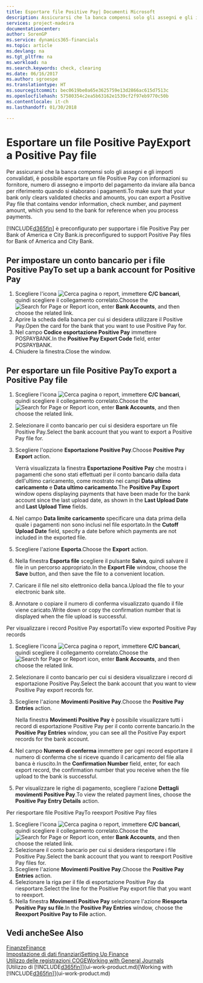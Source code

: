```yaml
---
title: Esportare file Positive Pay| Documenti Microsoft
description: Assicurarsi che la banca compensi solo gli assegni e gli importi convalidati tramite l'esportazione di file Positive Pay che contengano informazioni sul fornitore e pagamento.
services: project-madeira
documentationcenter: 
author: SorenGP
ms.service: dynamics365-financials
ms.topic: article
ms.devlang: na
ms.tgt_pltfrm: na
ms.workload: na
ms.search.keywords: check, clearing
ms.date: 06/16/2017
ms.author: sgroespe
ms.translationtype: HT
ms.sourcegitcommit: bec0619be0a65e3625759e13d2866ac615d7513c
ms.openlocfilehash: 57580354c2ea5b63162e1539cf2f97eb9770c50b
ms.contentlocale: it-ch
ms.lasthandoff: 01/30/2018

---
```

# <a name="export-a-positive-pay-file"></a><span data-ttu-id="ae757-103">Esportare un file Positive Pay</span><span class="sxs-lookup"><span data-stu-id="ae757-103">Export a Positive Pay file</span></span>
<span data-ttu-id="ae757-104">Per assicurarsi che la banca compensi solo gli assegni e gli importi convalidati, è possibile esportare un file Positive Pay con informazioni su fornitore, numero di assegno e importo del pagamento da inviare alla banca per riferimento quando si elaborano i pagamenti.</span><span class="sxs-lookup"><span data-stu-id="ae757-104">To make sure that your bank only clears validated checks and amounts, you can export a Positive Pay file that contains vendor information, check number, and payment amount, which you send to the bank for reference when you process payments.</span></span>

[!INCLUDE[d365fin](includes/d365fin_md.md)] <span data-ttu-id="ae757-105"> è preconfigurato per supportare i file Positive Pay per Bank of America e City Bank.</span><span class="sxs-lookup"><span data-stu-id="ae757-105">is preconfigured to support Positive Pay files for Bank of America and City Bank.</span></span>

## <a name="to-set-up-a-bank-account-for-positive-pay"></a><span data-ttu-id="ae757-106">Per impostare un conto bancario per i file Positive Pay</span><span class="sxs-lookup"><span data-stu-id="ae757-106">To set up a bank account for Positive Pay</span></span>
1. <span data-ttu-id="ae757-107">Scegliere l'icona ![Cerca pagina o report](media/ui-search/search_small.png "icona Cerca pagina o report"), immettere **C/C bancari**, quindi scegliere il collegamento correlato.</span><span class="sxs-lookup"><span data-stu-id="ae757-107">Choose the ![Search for Page or Report](media/ui-search/search_small.png "Search for Page or Report icon") icon, enter **Bank Accounts**, and then choose the related link.</span></span>
2. <span data-ttu-id="ae757-108">Aprire la scheda della banca per cui si desidera utilizzare il Positive Pay.</span><span class="sxs-lookup"><span data-stu-id="ae757-108">Open the card for the bank that you want to use Positive Pay for.</span></span>
3. <span data-ttu-id="ae757-109">Nel campo **Codice esportazione Positive Pay** immettere POSPAYBANK.</span><span class="sxs-lookup"><span data-stu-id="ae757-109">In the **Positive Pay Export Code** field, enter POSPAYBANK.</span></span>
4. <span data-ttu-id="ae757-110">Chiudere la finestra.</span><span class="sxs-lookup"><span data-stu-id="ae757-110">Close the window.</span></span>

## <a name="to-export-a-positive-pay-file"></a><span data-ttu-id="ae757-111">Per esportare un file Positive Pay</span><span class="sxs-lookup"><span data-stu-id="ae757-111">To export a Positive Pay file</span></span>
1. <span data-ttu-id="ae757-112">Scegliere l'icona ![Cerca pagina o report](media/ui-search/search_small.png "icona Cerca pagina o report"), immettere **C/C bancari**, quindi scegliere il collegamento correlato.</span><span class="sxs-lookup"><span data-stu-id="ae757-112">Choose the ![Search for Page or Report](media/ui-search/search_small.png "Search for Page or Report icon") icon, enter **Bank Accounts**, and then choose the related link.</span></span>
2. <span data-ttu-id="ae757-113">Selezionare il conto bancario per cui si desidera esportare un file Positive Pay.</span><span class="sxs-lookup"><span data-stu-id="ae757-113">Select the bank account that you want to export a Positive Pay file for.</span></span>
3. <span data-ttu-id="ae757-114">Scegliere l'opzione **Esportazione Positive Pay**.</span><span class="sxs-lookup"><span data-stu-id="ae757-114">Choose **Positive Pay Export** action.</span></span>

    <span data-ttu-id="ae757-115">Verrà visualizzata la finestra **Esportazione Positive Pay** che mostra i pagamenti che sono stati effettuati per il conto bancario dalla data dell'ultimo caricamento, come mostrato nei campi **Data ultimo caricamento** e **Data ultimo caricamento**.</span><span class="sxs-lookup"><span data-stu-id="ae757-115">The **Positive Pay Export** window opens displaying payments that have been made for the bank account since the last upload date, as shown in the **Last Upload Date** and **Last Upload Time** fields.</span></span>
4. <span data-ttu-id="ae757-116">Nel campo **Data limite caricamento** specificare una data prima della quale i pagamenti non sono inclusi nel file esportato.</span><span class="sxs-lookup"><span data-stu-id="ae757-116">In the **Cutoff Upload Date** field, specify a date before which payments are not included in the exported file.</span></span>
5. <span data-ttu-id="ae757-117">Scegliere l'azione **Esporta**.</span><span class="sxs-lookup"><span data-stu-id="ae757-117">Choose the **Export** action.</span></span>
6. <span data-ttu-id="ae757-118">Nella finestra **Esporta file** scegliere il pulsante **Salva**, quindi salvare il file in un percorso appropriato.</span><span class="sxs-lookup"><span data-stu-id="ae757-118">In the **Export File** window, choose the **Save** button, and then save the file to a convenient location.</span></span>
7. <span data-ttu-id="ae757-119">Caricare il file nel sito elettronico della banca.</span><span class="sxs-lookup"><span data-stu-id="ae757-119">Upload the file to your electronic bank site.</span></span>
8. <span data-ttu-id="ae757-120">Annotare o copiare il numero di conferma visualizzato quando il file viene caricato.</span><span class="sxs-lookup"><span data-stu-id="ae757-120">Write down or copy the confirmation number that is displayed when the file upload is successful.</span></span>

<span data-ttu-id="ae757-121">Per visualizzare i record Positive Pay esportati</span><span class="sxs-lookup"><span data-stu-id="ae757-121">To view exported Positive Pay records</span></span>

1. <span data-ttu-id="ae757-122">Scegliere l'icona ![Cerca pagina o report](media/ui-search/search_small.png "icona Cerca pagina o report"), immettere **C/C bancari**, quindi scegliere il collegamento correlato.</span><span class="sxs-lookup"><span data-stu-id="ae757-122">Choose the ![Search for Page or Report](media/ui-search/search_small.png "Search for Page or Report icon") icon, enter **Bank Accounts**, and then choose the related link.</span></span>
2. <span data-ttu-id="ae757-123">Selezionare il conto bancario per cui si desidera visualizzare i record di esportazione Positive Pay.</span><span class="sxs-lookup"><span data-stu-id="ae757-123">Select the bank account that you want to view Positive Pay export records for.</span></span>
3. <span data-ttu-id="ae757-124">Scegliere l'azione **Movimenti Positive Pay**.</span><span class="sxs-lookup"><span data-stu-id="ae757-124">Choose the **Positive Pay Entries** action.</span></span>

    <span data-ttu-id="ae757-125">Nella finestra **Movimenti Positive Pay** è possibile visualizzare tutti i record di esportazione Positive Pay per il conto corrente bancario.</span><span class="sxs-lookup"><span data-stu-id="ae757-125">In the **Positive Pay Entries** window, you can see all the Positive Pay export records for the bank account.</span></span>
4. <span data-ttu-id="ae757-126">Nel campo **Numero di conferma** immettere per ogni record esportare il numero di conferma che si riceve quando il caricamento del file alla banca è riuscito.</span><span class="sxs-lookup"><span data-stu-id="ae757-126">In the **Confirmation Number** field, enter, for each export record, the confirmation number that you receive when the file upload to the bank is successful.</span></span>
5. <span data-ttu-id="ae757-127">Per visualizzare le righe di pagamento, scegliere l'azione **Dettagli movimenti Positive Pay**.</span><span class="sxs-lookup"><span data-stu-id="ae757-127">To view the related payment lines, choose the **Positive Pay Entry Details** action.</span></span>

<span data-ttu-id="ae757-128">Per riesportare file Positive Pay</span><span class="sxs-lookup"><span data-stu-id="ae757-128">To reexport Positive Pay files</span></span>

1. <span data-ttu-id="ae757-129">Scegliere l'icona ![Cerca pagina o report](media/ui-search/search_small.png "icona Cerca pagina o report"), immettere **C/C bancari**, quindi scegliere il collegamento correlato.</span><span class="sxs-lookup"><span data-stu-id="ae757-129">Choose the ![Search for Page or Report](media/ui-search/search_small.png "Search for Page or Report icon") icon, enter **Bank Accounts**, and then choose the related link.</span></span>
2. <span data-ttu-id="ae757-130">Selezionare il conto bancario per cui si desidera riesportare i file Positive Pay.</span><span class="sxs-lookup"><span data-stu-id="ae757-130">Select the bank account that you want to reexport Positive Pay files for.</span></span>
3. <span data-ttu-id="ae757-131">Scegliere l'azione **Movimenti Positive Pay**.</span><span class="sxs-lookup"><span data-stu-id="ae757-131">Choose the **Positive Pay Entries** action.</span></span>
4. <span data-ttu-id="ae757-132">Selezionare la riga per il file di esportazione Positive Pay da riesportare.</span><span class="sxs-lookup"><span data-stu-id="ae757-132">Select the line for the Positive Pay export file that you want to reexport.</span></span>
5. <span data-ttu-id="ae757-133">Nella finestra **Movimenti Positive Pay** selezionare l'azione **Riesporta Positive Pay su file**.</span><span class="sxs-lookup"><span data-stu-id="ae757-133">In the **Positive Pay Entries** window, choose the **Reexport Positive Pay to File** action.</span></span>

## <a name="see-also"></a><span data-ttu-id="ae757-134">Vedi anche</span><span class="sxs-lookup"><span data-stu-id="ae757-134">See Also</span></span>
[<span data-ttu-id="ae757-135">Finanze</span><span class="sxs-lookup"><span data-stu-id="ae757-135">Finance</span></span>](finance.md)  
[<span data-ttu-id="ae757-136">Impostazione di dati finanziari</span><span class="sxs-lookup"><span data-stu-id="ae757-136">Setting Up Finance</span></span>](finance-setup-finance.md)  
[<span data-ttu-id="ae757-137">Utilizzo delle registrazioni COGE</span><span class="sxs-lookup"><span data-stu-id="ae757-137">Working with General Journals</span></span>](ui-work-general-journals.md)  
<span data-ttu-id="ae757-138">[Utilizzo di [!INCLUDE[d365fin](includes/d365fin_md.md)]](ui-work-product.md)</span><span class="sxs-lookup"><span data-stu-id="ae757-138">[Working with [!INCLUDE[d365fin](includes/d365fin_md.md)]](ui-work-product.md)</span></span>

